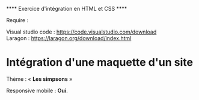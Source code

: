 **** Exercice d'intégration en HTML et CSS ****

Require :

Visual studio code : https://code.visualstudio.com/download <br>
Laragon : https://laragon.org/download/index.html

<h1>Intégration d'une maquette d'un site</h1>

<p>Thème  : « <strong>Les simpsons</strong> »
<p>Responsive mobile : <strong>Oui</strong>.</p>
